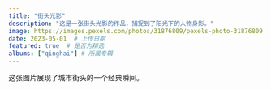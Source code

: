 ```yaml
---
title: "街头光影"
description: "这是一张街头光影的作品，捕捉到了阳光下的人物身影。"
image: https://images.pexels.com/photos/31876809/pexels-photo-31876809.jpeg?auto=compress&cs=tinysrgb&w=1260&h=750&dpr=2"  # 图片路径
date: 2023-05-01  # 上传日期
featured: true  # 是否为精选
albums: ["qinghai"] # 所属专辑
---
```


这张图片展现了城市街头的一个经典瞬间。
